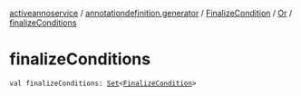 [activeannoservice](../../../index.md) / [annotationdefinition.generator](../../index.md) / [FinalizeCondition](../index.md) / [Or](index.md) / [finalizeConditions](./finalize-conditions.md)

# finalizeConditions

`val finalizeConditions: `[`Set`](https://kotlinlang.org/api/latest/jvm/stdlib/kotlin.collections/-set/index.html)`<`[`FinalizeCondition`](../index.md)`>`